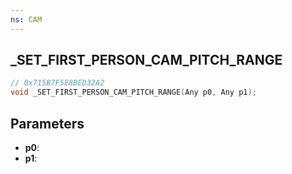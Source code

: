 ```yaml
---
ns: CAM
---
```

## _SET_FIRST_PERSON_CAM_PITCH_RANGE

```c
// 0x715B7F5E8BED32A2
void _SET_FIRST_PERSON_CAM_PITCH_RANGE(Any p0, Any p1);
```

## Parameters
* **p0**:
* **p1**:
